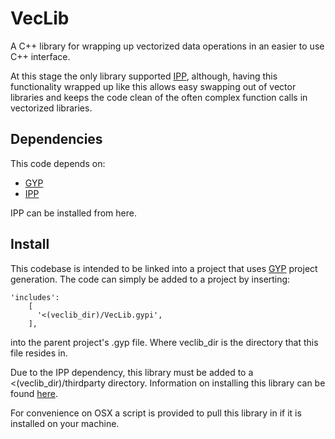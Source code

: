 VecLib
======

A C++ library for wrapping up vectorized data operations in an easier to use C++ interface.

At this stage the only library supported [IPP](https://software.intel.com/en-us/intel-ipp/details), although, having this functionality wrapped up like this allows easy swapping out of vector libraries and keeps the code clean of the often complex function calls in vectorized libraries.

Dependencies
------------

This code depends on:
 - [GYP](https://gyp.gsrc.io/)
 - [IPP](https://software.intel.com/en-us/intel-ipp/details)

IPP can be installed from here.

Install
-------

This codebase is intended to be linked into a project that uses [GYP](https://gyp.gsrc.io/) project generation. The code can simply be added to a project by inserting:

```
'includes': 
    [
      '<(veclib_dir)/VecLib.gypi',
    ],
```

into the parent project's .gyp file. Where veclib_dir is the directory that this file resides in.

Due to the IPP dependency, this library must be added to a <(veclib_dir)/thirdparty directory. Information on installing this library can be found [here](https://software.intel.com/en-us/articles/free-ipp). 

For convenience on OSX a script is provided to pull this library in if it is installed on your machine.